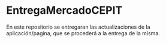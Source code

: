 # EntregaMercadoCEPIT
En este repositorio se entregaran las actualizaciones de la aplicación/pagina, que se procederá a la entrega de la misma.

